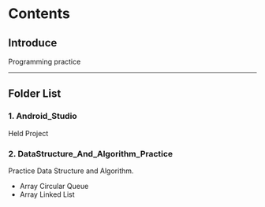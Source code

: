 # Contents

## Introduce

Programming practice

---

## Folder List

### 1. Android_Studio

Held Project


### 2. DataStructure_And_Algorithm_Practice

Practice Data Structure and Algorithm.

- Array Circular Queue
- Array Linked List